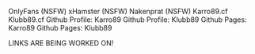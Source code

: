 OnlyFans (NSFW)
xHamster (NSFW)
Nakenprat (NSFW)
Karro89.cf
Klubb89.cf
Github Profile: Karro89
Github Profile: Klubb89
Github Pages: Karro89
Github Pages: Klubb89

LINKS ARE BEING WORKED ON!

